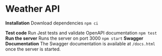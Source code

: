 # Weather API

**Installation**
Download dependencies
`npm ci`

**Test code**
Run Jest tests and validate OpenAPI documentation
`npm test`
**Run the server**
Runs the server on port 3000
`npm start`
**Swagger Documentation**
The Swagger documentation is available at `/docs.html` once the server is started.

